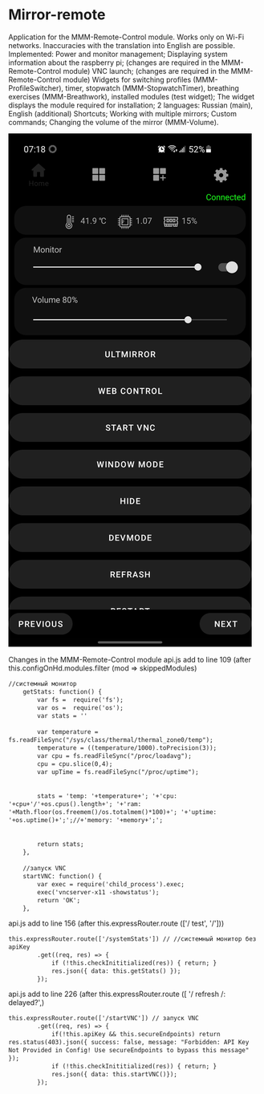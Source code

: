# Mirror-remote
Application for the MMM-Remote-Control module.
Works only on Wi-Fi networks.
Inaccuracies with the translation into English are possible.
Implemented:
Power and monitor management;
Displaying system information about the raspberry pi; (changes are required in the MMM-Remote-Control module)
VNC launch; (changes are required in the MMM-Remote-Control module)
Widgets for switching profiles (MMM-ProfileSwitcher), timer, stopwatch (MMM-StopwatchTimer), breathing exercises (MMM-Breathwork), installed modules (test widget);
The widget displays the module required for installation;
2 languages: Russian (main), English (additional)
Shortcuts;
Working with multiple mirrors;
Custom commands;
Changing the volume of the mirror (MMM-Volume).

![Home](home.jpg)

Changes in the MMM-Remote-Control module
api.js add to line 109 (after  this.configOnHd.modules.filter (mod => skippedModules)

	//системный монитор
		getStats: function() { 
            var fs =  require('fs');
            var os =  require('os');
            var stats = ''

            var temperature = fs.readFileSync("/sys/class/thermal/thermal_zone0/temp");
            temperature = ((temperature/1000).toPrecision(3));
            var cpu = fs.readFileSync("/proc/loadavg");
            cpu = cpu.slice(0,4);
            var upTime = fs.readFileSync("/proc/uptime");
            
                
            stats = 'temp: '+temperature+'; '+'cpu: '+cpu+'/'+os.cpus().length+'; '+'ram: '+Math.floor(os.freemem()/os.totalmem()*100)+'; '+'uptime: '+os.uptime()+';';//+'memory: '+memory+';';
                
                
            return stats;
		},
        
        //запуск VNC
		startVNC: function() { 
            var exec = require('child_process').exec;
            exec('vncserver-x11 -showstatus');  
            return 'OK';
		},
api.js add to line 156 (after  this.expressRouter.route (['/ test', '/']))

	this.expressRouter.route(['/systemStats']) // //системный монитор без apiKey
            .get((req, res) => {
                if (!this.checkInititialized(res)) { return; }
                res.json({ data: this.getStats() });
            });
api.js add to line 226 (after  this.expressRouter.route ([
'/ refresh /: delayed?',)

	this.expressRouter.route(['/startVNC']) // запуск VNC
            .get((req, res) => {
                if(!this.apiKey && this.secureEndpoints) return res.status(403).json({ success: false, message: "Forbidden: API Key Not Provided in Config! Use secureEndpoints to bypass this message" });
                if (!this.checkInititialized(res)) { return; }
                res.json({ data: this.startVNC()});
            });
